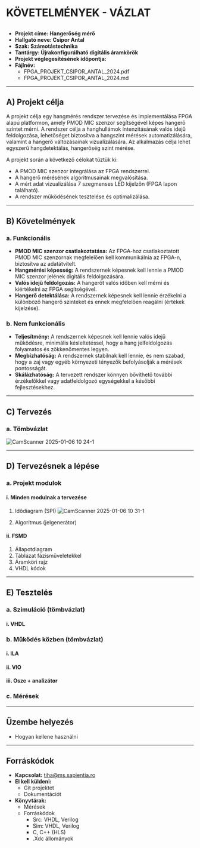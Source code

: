 # KÖVETELMÉNYEK - VÁZLAT

##
- **Projekt címe: Hangerőség mérő**
- **Hallgató neve: Csipor Antal**
- **Szak: Számotástechnika**
- **Tantárgy: Újrakonfigurálható digitális áramkörök**
- **Projekt véglegesítésének időpontja:**
- **Fájlnév:**
  - FPGA_PROJEKT_CSIPOR_ANTAL_2024.pdf
  - FPGA_PROJEKT_CSIPOR_ANTAL_2024.md

---

## A) Projekt célja

A projekt célja egy hangmérés rendszer tervezése és implementálása FPGA alapú platformon, amely PMOD MIC szenzor segítségével képes hangerő szintet mérni. A rendszer célja a hanghullámok intenzitásának valós idejű feldolgozása, lehetőséget biztosítva a hangszint mérések automatizálására, valamint a hangerő változásainak vizualizálására. Az alkalmazás célja lehet egyszerű hangdetektálás, hangerőség szint mérése.

A projekt során a következő célokat tűztük ki:
- A PMOD MIC szenzor integrálása az FPGA rendszerrel.
- A hangerő mérésének algoritmusainak megvalósítása.
- A mért adat vizualizálása 7 szegmenses LED kijelzőn (FPGA lapon található).
- A rendszer működésének tesztelése és optimalizálása.

---

## B) Követelmények

### a. Funkcionális
- **PMOD MIC szenzor csatlakoztatása:** Az FPGA-hoz csatlakoztatott PMOD MIC szenzornak megfelelően kell kommunikálnia az FPGA-n, biztosítva az adatátvitelt.
- **Hangmérési képesség:** A rendszernek képesnek kell lennie a PMOD MIC szenzor jelének digitális feldolgozására.
- **Valós idejű feldolgozás:** A hangerőt valós időben kell mérni és kiértékelni az FPGA segítségével.
- **Hangerő detektálása:** A rendszernek képesnek kell lennie érzékelni a különböző hangerő szinteket és ennek megfelelően reagálni (értékek kijelzése).

### b. Nem funkcionális
- **Teljesítmény:** A rendszernek képesnek kell lennie valós idejű működésre, minimális késleltetéssel, hogy a hang jelfeldolgozás folyamatos és zökkenőmentes legyen.
- **Megbízhatóság:** A rendszernek stabilnak kell lennie, és nem szabad, hogy a zaj vagy egyéb környezeti tényezők befolyásolják a mérések pontosságát.
- **Skálázhatóság:** A tervezett rendszer könnyen bővíthető további érzékelőkkel vagy adatfeldolgozó egységekkel a későbbi fejlesztésekhez.

---

## C) Tervezés

### a. Tömbvázlat
![CamScanner 2025-01-06 10 24-1](https://github.com/user-attachments/assets/3b635d97-bac5-493b-928b-6f23491ae888)


---

## D) Tervezésnek a lépése

### a. Projekt modulok

#### i. Minden modulnak a tervezése
1. Idődiagram (SPI)
![CamScanner 2025-01-06 10 31-1](https://github.com/user-attachments/assets/8991b240-093c-44ab-9bfd-eff381f8504f)

3. Algoritmus (jelgenerátor)

#### ii. FSMD
1. Állapotdiagram
2. Táblázat fázisműveletekkel
3. Áramköri rajz
4. VHDL kódok

---

## E) Tesztelés

### a. Szimuláció (tömbvázlat)
#### i. VHDL

### b. Működés közben (tömbvázlat)
#### i. ILA
#### ii. VIO
#### iii. Oszc + analizátor

### c. Mérések

---

## Üzembe helyezés

- Hogyan kellene használni

---

## Forráskódok

- **Kapcsolat:** tiha@ms.sapientia.ro
- **El kell küldeni:**
  - Git projektet
  - Dokumentációt
- **Könyvtárak:**
  - Mérések
  - Forráskódok
    - Src: VHDL, Verilog
    - Sim: VHDL, Verilog
    - C, C++ (HLS)
    - .Xdc állományok
